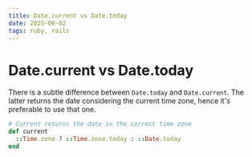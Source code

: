 ```yaml
---
title: Date.current vs Date.today 
date: 2025-06-02
tags: ruby, rails
---
```


# Date.current vs Date.today 

There is a subtle difference between `Date.today` and `Date.current`. The latter returns the date considering the current time zone, hence it's preferable to use that one. 

```ruby
# Current returns the date in the correct time zone
def current
  ::Time.zone ? ::Time.zone.today : ::Date.today
end
```
